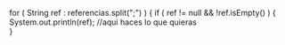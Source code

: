 for ( String ref : referencias.split(";") )
		{
		        if ( ref != null && !ref.isEmpty() )
		        {
		        	System.out.println(ref);
		            //aqui haces lo que quieras        
		        }

